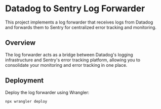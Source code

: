 # Datadog to Sentry Log Forwarder

This project implements a log forwarder that receives logs from Datadog and forwards them to Sentry for centralized error tracking and monitoring.

## Overview

The log forwarder acts as a bridge between Datadog's logging infrastructure and Sentry's error tracking platform, allowing you to consolidate your monitoring and error tracking in one place.

## Deployment

Deploy the log forwarder using Wrangler:

```bash
npx wrangler deploy
```
